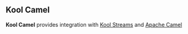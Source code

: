 ## Kool Camel

**Kool Camel** provides integration with [Kool Streams](../streams/ReadMe.md) and [Apache Camel](http://camel.apache.org/)

